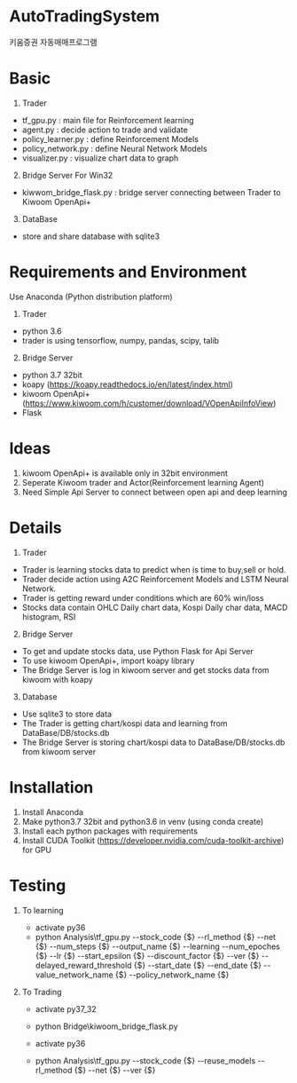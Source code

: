 # AutoTradingSystem
 키움증권 자동매매프로그램

# Basic

1. Trader
 - tf_gpu.py : main file for Reinforcement learning
 - agent.py : decide action to trade and validate
 - policy_learner.py : define Reinforcement Models
 - policy_network.py : define Neural Network Models
 - visualizer.py : visualize chart data to graph

2. Bridge Server For Win32
 - kiwwom_bridge_flask.py : bridge server connecting between Trader to Kiwoom OpenApi+

3. DataBase
 - store and share database with sqlite3

# Requirements and Environment

Use Anaconda (Python distribution platform)

1. Trader
 - python 3.6
 - trader is using tensorflow, numpy, pandas, scipy, talib

2. Bridge Server
 - python 3.7 32bit
 - koapy (https://koapy.readthedocs.io/en/latest/index.html)
 - kiwoom OpenApi+ (https://www.kiwoom.com/h/customer/download/VOpenApiInfoView)
 - Flask

# Ideas

1. kiwoom OpenApi+ is available only in 32bit environment
2. Seperate Kiwoom trader and Actor(Reinforcement learning Agent)
3. Need Simple Api Server to connect between open api and deep learning

# Details

1. Trader
 - Trader is learning stocks data to predict when is time to buy,sell or hold.
 - Trader decide action using A2C Reinforcement Models and LSTM Neural Network.
 - Trader is getting reward under conditions which are 60% win/loss
 - Stocks data contain OHLC Daily chart data, Kospi Daily char data, MACD histogram, RSI

2. Bridge Server
 - To get and update stocks data, use Python Flask for Api Server
 - To use kiwoom OpenApi+, import koapy library
 - The Bridge Server is log in kiwoom server and get stocks data from kiwoom with koapy

3. Database
 - Use sqlite3 to store data
 - The Trader is getting chart/kospi data and learning from DataBase/DB/stocks.db
 - The Bridge Server is storing chart/kospi data to DataBase/DB/stocks.db from kiwoom server

# Installation

1. Install Anaconda
2. Make python3.7 32bit and python3.6 in venv (using conda create)
3. Install each python packages with requirements
4. Install CUDA Toolkit (https://developer.nvidia.com/cuda-toolkit-archive) for GPU

# Testing

1. To learning
    - activate py36
    - python Analysis\tf_gpu.py --stock_code {$} --rl_method {$} --net {$} --num_steps {$} --output_name {$} --learning --num_epoches {$} --lr {$} --start_epsilon {$} --discount_factor {$} --ver {$} --delayed_reward_threshold {$} --start_date {$} --end_date {$} --value_network_name {$} --policy_network_name {$}
    
2. To Trading
    - activate py37_32
    - python Bridge\kiwoom_bridge_flask.py
      
    - activate py36
    - python Analysis\tf_gpu.py --stock_code {$} --reuse_models --rl_method {$} --net {$} --ver {$} 